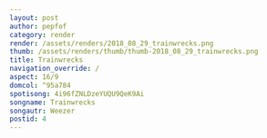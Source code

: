 ```yaml
---
layout: post
author: pepfof
category: render
render: /assets/renders/2018_08_29_trainwrecks.png
thumb: /assets/renders/thumb/thumb-2018_08_29_trainwrecks.png
title: Trainwrecks
navigation_override: /
aspect: 16/9
domcol: ^95a784
spotisong: 4i96fZNLDzeYUQU9QeK9Ai
songname: Trainwrecks
songautr: Weezer
postid: 4
---
```


<!--USER BEGIN 1-->

<!--USER END 1-->

<!--more-->
<!--USER BEGIN 2-->

<!--USER END 2-->

